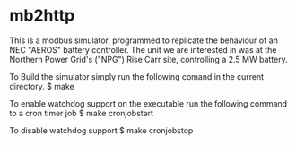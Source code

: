 # mb2http 

This is a modbus simulator, programmed to replicate the behaviour of an NEC "AEROS" battery controller. 
The unit we are interested in was at the Northern Power Grid's ("NPG") Rise Carr site, controlling a 2.5 MW battery.


To Build the simulator simply run the following comand in the current directory.
$ make 

To enable watchdog support on the executable run the following command to a cron timer job
$ make cronjobstart

To disable watchdog support
$ make cronjobstop

